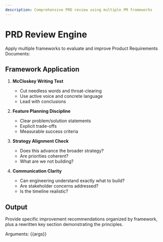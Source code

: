 ```yaml
---
description: Comprehensive PRD review using multiple PM frameworks
---
```


# PRD Review Engine

Apply multiple frameworks to evaluate and improve Product Requirements Documents:

## Framework Application
1. **McCloskey Writing Test**
   - Cut needless words and throat-clearing
   - Use active voice and concrete language
   - Lead with conclusions

2. **Feature Planning Discipline**
   - Clear problem/solution statements
   - Explicit trade-offs
   - Measurable success criteria

3. **Strategy Alignment Check**
   - Does this advance the broader strategy?
   - Are priorities coherent?
   - What are we not building?

4. **Communication Clarity**
   - Can engineering understand exactly what to build?
   - Are stakeholder concerns addressed?
   - Is the timeline realistic?

## Output
Provide specific improvement recommendations organized by framework, plus a rewritten key section demonstrating the principles.

Arguments: {{args}}